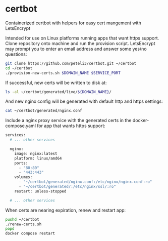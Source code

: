 # certbot
Containerized certbot with helpers for easy cert mangement with LetsEncrypt

Intended for use on Linux platforms running apps that want https support.
Clone repository onto machine and run the provision script. LetsEncrypt may prompt you to enter an email address and answer some yes/no questions:

```bash
git clone https://github.com/peteli3/certbot.git ~/certbot
cd ~/certbot
./provision-new-certs.sh $DOMAIN_NAME $SERVICE_PORT
```

If successful, new certs will be written to disk at:

```bash
ls -al ~/certbot/generated/live/${DOMAIN_NAME}/
```

And new nginx config will be generated with default http and https settings:

```bash
cat ~/certbot/generated/nginx.conf
```

Include a nginx proxy service with the generated certs in the docker-compose.yaml for app that wants https support:

```bash
services:
  # ... other services

  nginx:
    image: nginx:latest
    platform: linux/amd64
    ports:
      - "80:80"
      - "443:443"
    volumes:
      - "~/certbot/generated/nginx.conf:/etc/nginx/nginx.conf:ro"
      - "~/certbot/generated/:/etc/nginx/ssl/:ro"
    restart: unless-stopped

  # ... other services
```

When certs are nearing expiration, renew and restart app:

```bash
pushd ~/certbot
./renew-certs.sh
popd
docker compose restart
```
